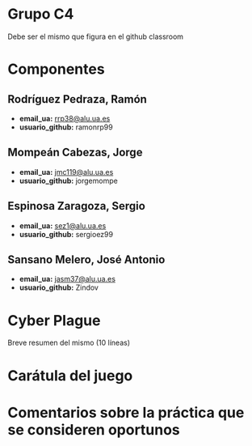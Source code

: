 # Grupo C4
Debe ser el mismo que figura en el github classroom

# Componentes

## Rodríguez Pedraza, Ramón
- **email_ua:** rrp38@alu.ua.es
- **usuario_github:** ramonrp99

## Mompeán Cabezas, Jorge
- **email_ua:** jmc119@alu.ua.es
- **usuario_github:** jorgemompe

## Espinosa Zaragoza, Sergio
- **email_ua:** sez1@alu.ua.es
- **usuario_github:** sergioez99

## Sansano Melero, José Antonio
- **email_ua:** jasm37@alu.ua.es
- **usuario_github:** Zindov


# Cyber Plague
Breve resumen del mismo (10 líneas)

# Carátula del juego

# Comentarios sobre la práctica que se consideren oportunos
